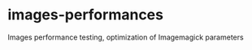images-performances
===================

Images performance testing, optimization of Imagemagick parameters
